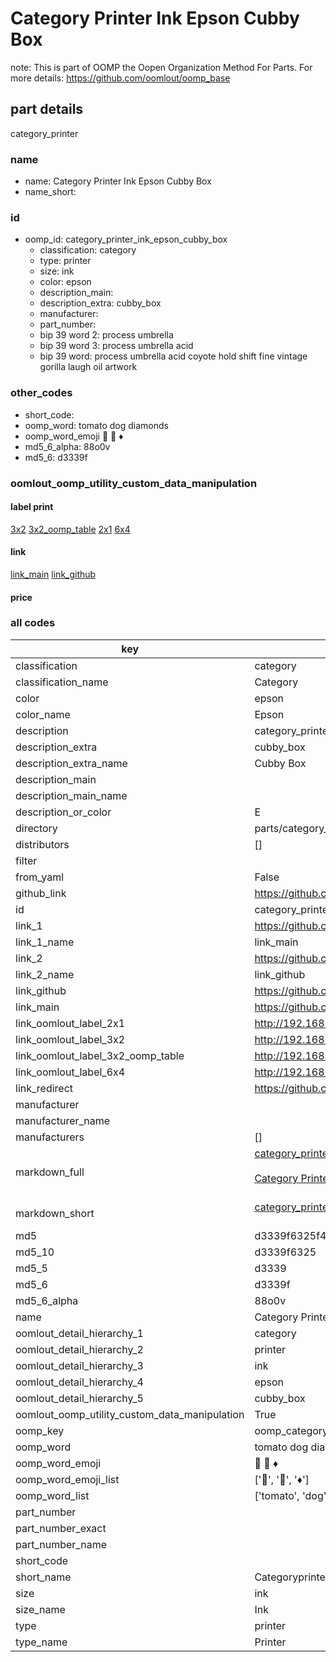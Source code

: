 # Category Printer Ink Epson Cubby Box  

note: This is part of OOMP the Oopen Organization Method For Parts. For more details: https://github.com/oomlout/oomp_base

##  part details
  



category_printer



### name
* name: Category Printer Ink Epson Cubby Box
* name_short: 
### id
* oomp_id: category_printer_ink_epson_cubby_box
  * classification: category
  * type: printer
  * size: ink
  * color: epson
  * description_main: 
  * description_extra: cubby_box
  * manufacturer: 
  * part_number: 
  * bip 39 word 2: process umbrella
  * bip 39 word 3: process umbrella acid
  * bip 39 word: process umbrella acid coyote hold shift fine vintage gorilla laugh oil artwork

### other_codes
* short_code: 
* oomp_word: tomato dog diamonds
* oomp_word_emoji :tomato: :dog: :diamonds:
* md5_6_alpha: 88o0v
* md5_6: d3339f






### oomlout_oomp_utility_custom_data_manipulation
#### label print
[3x2](http://192.168.1.245:1112/?label=oomp%2088o0v)
[3x2_oomp_table](http://192.168.1.108:1112/?label=oomp%2088o0v)
[2x1](http://192.168.1.242:1112/?label=oomp%2088o0v)
[6x4](http://192.168.1.55:1112/?label=oomp%2088o0v)    

#### link

[link_main](https://github.com/oomlout/oomlout_oomp_version_1_messy/tree/main/parts/category_printer_ink_epson_cubby_box) [link_github](https://github.com/oomlout/oomlout_oomp_version_1_messy/tree/main/parts/category_printer_ink_epson_cubby_box)                             

#### price







### all codes 
| key | value |  
| --- | --- |  
| classification | category |  
| classification_name | Category |  
| color | epson |  
| color_name | Epson |  
| description | category_printer |  
| description_extra | cubby_box |  
| description_extra_name | Cubby Box |  
| description_main |  |  
| description_main_name |  |  
| description_or_color | E  |  
| directory | parts/category_printer_ink_epson_cubby_box |  
| distributors | [] |  
| filter |  |  
| from_yaml | False |  
| github_link | https://github.com/oomlout/oomlout_oomp_part_src/tree/main/parts/category_printer_ink_epson_cubby_box |  
| id | category_printer_ink_epson_cubby_box |  
| link_1 | https://github.com/oomlout/oomlout_oomp_version_1_messy/tree/main/parts/category_printer_ink_epson_cubby_box |  
| link_1_name | link_main |  
| link_2 | https://github.com/oomlout/oomlout_oomp_version_1_messy/tree/main/parts/category_printer_ink_epson_cubby_box |  
| link_2_name | link_github |  
| link_github | https://github.com/oomlout/oomlout_oomp_version_1_messy/tree/main/parts/category_printer_ink_epson_cubby_box |  
| link_main | https://github.com/oomlout/oomlout_oomp_version_1_messy/tree/main/parts/category_printer_ink_epson_cubby_box |  
| link_oomlout_label_2x1 | http://192.168.1.242:1112/?label=oomp%2088o0v |  
| link_oomlout_label_3x2 | http://192.168.1.245:1112/?label=oomp%2088o0v |  
| link_oomlout_label_3x2_oomp_table | http://192.168.1.108:1112/?label=oomp%2088o0v |  
| link_oomlout_label_6x4 | http://192.168.1.55:1112/?label=oomp%2088o0v |  
| link_redirect | https://github.com/oomlout/oomlout_oomp_version_1_messy/tree/main/parts/category_printer_ink_epson_cubby_box |  
| manufacturer |  |  
| manufacturer_name |  |  
| manufacturers | [] |  
| markdown_full | [category_printer_ink_epson_cubby_box](none)<br>[](none)<br>[Category Printer Ink Epson Cubby Box](none)<br><br> |  
| markdown_short | [category_printer_ink_epson_cubby_box](none)<br><br> |  
| md5 | d3339f6325f42adb1736431a03fb0d5c |  
| md5_10 | d3339f6325 |  
| md5_5 | d3339 |  
| md5_6 | d3339f |  
| md5_6_alpha | 88o0v |  
| name | Category Printer Ink Epson Cubby Box |  
| oomlout_detail_hierarchy_1 | category |  
| oomlout_detail_hierarchy_2 | printer |  
| oomlout_detail_hierarchy_3 | ink |  
| oomlout_detail_hierarchy_4 | epson |  
| oomlout_detail_hierarchy_5 | cubby_box |  
| oomlout_oomp_utility_custom_data_manipulation | True |  
| oomp_key | oomp_category_printer_ink_epson_cubby_box |  
| oomp_word | tomato dog diamonds |  
| oomp_word_emoji | :tomato: :dog: :diamonds: |  
| oomp_word_emoji_list | [':tomato:', ':dog:', ':diamonds:'] |  
| oomp_word_list | ['tomato', 'dog', 'diamonds'] |  
| part_number |  |  
| part_number_exact |  |  
| part_number_name |  |  
| short_code |  |  
| short_name | Categoryprinter |  
| size | ink |  
| size_name | Ink |  
| type | printer |  
| type_name | Printer |  
